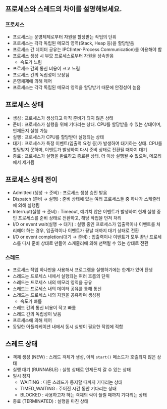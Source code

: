 ## 프로세스와 스레드의 차이를 설명해보세요.

### 프로세스
- 프로세스는 운영체제로부터 자원을 할당받는 작업의 단위
- 프로세스는 각각 독립된 메모리 영역(Stack, Heap 등)을 할당받음
- 프로세스 간 데이터 공유는 IPC(Inter-Process Communication)를 이용해야 함
- 프로세스 생성 시 부모 프로세스로부터 자원을 상속받음
  - 속도가 느림
- 프로세스 간의 통신 비용이 크고 느림
- 프로세스 간의 독립성이 보장됨
- 운영체제에 의해 제어
- 프로세스는 각각 독립된 메모리 영역을 할당받기 때문에 안정성이 높음

## 프로세스 상태
- 생성 : 프로세스가 생성되고 아직 준비가 되지 않은 상태
- 준비 : 프로세스가 실행을 위해 기다리는 상태. CPU를 할당받을 수 있는 상태이며, 언제든지 실행 가능
- 실행 : 프로세스가 CPU를 할당받아 실행되는 상태
- 대기 : 프로세스가 특정 이벤트(입출력 요청 등)가 발생하여 대기하는 상태. CPU를 할당받지 못하며, 이벤트가 발생하여 다시 준비 상태로 전환될 때까지 대기
- 종료 : 프로세스가 실행을 완료하고 종료된 상태. 더 이상 실행될 수 없으며, 메모리에서 제거됨

## 프로세스 상태 전이
- Admitted (생성 → 준비) : 프로세스 생성 승인 받음
- Dispatch (준비 → 실행) : 준비 상태에 있는 여러 프로세스들 중 하나가 스케줄러에 의해 실행됨
- Interrupt(실행 → 준비) : Timeout, 예기치 않은 이벤트가 발생하여 현재 실행 중인 프로세스를 준비 상태로 전환하고, 해당 작업을 먼저 처리
- I/O or event wait(실행 → 대기) : 실행 중인 프로세스가 입출력이나 이벤트를 처리해야 하는 경우, 입출력이나 이벤트가 끝날 때까지 대기 상태로 전환
- I/O or event completion(대기 → 준비) : 입출력이나 이벤트가 모두 끝난 프로세스를 다시 준비 상태로 만들어 스케줄러에 의해 선택될 수 있는 상태로 전환

### 스레드
- 프로세스 작업 하나만을 사용해서 프로그램을 실행하기에는 한계가 있어 탄생
- 스레드는 프로세스 내에서 실행되는 여러 흐름의 단위
- 스레드는 프로세스 내의 메모리 영역을 공유
- 스레드는 프로세스 내의 데이터 공유를 통해 통신
- 스레드는 프로세스 내의 자원을 공유하며 생성됨
  - 속도가 빠름
- 스레드 간의 통신 비용이 작고 빠름
- 스레드 간의 독립성이 낮음
- 프로세스에 의해 제어
- 동일한 어플리케이션 내에서 동시 실행이 필요한 작업에 적합 

## 스레드 상태
- 객체 생성 (NEW) : 스레드 객체가 생성, 아직 `start()` 메소드가 호출되지 않은 상태
- 실행 대기 (RUNNABLE) : 실행 상태로 언제든지 갈 수 있는 상태
- 일시 정지
  - WAITING : 다른 스레드가 통지할 때까지 기다리는 상태
  - TIMED_WAITING : 주어진 시간 동안 기다리는 상태
  - BLOCKED : 사용하고자 하는 객체의 락이 풀릴 때까지 기다리는 상태
- 종료 (TERMINATED) : 실행을 마친 상태
